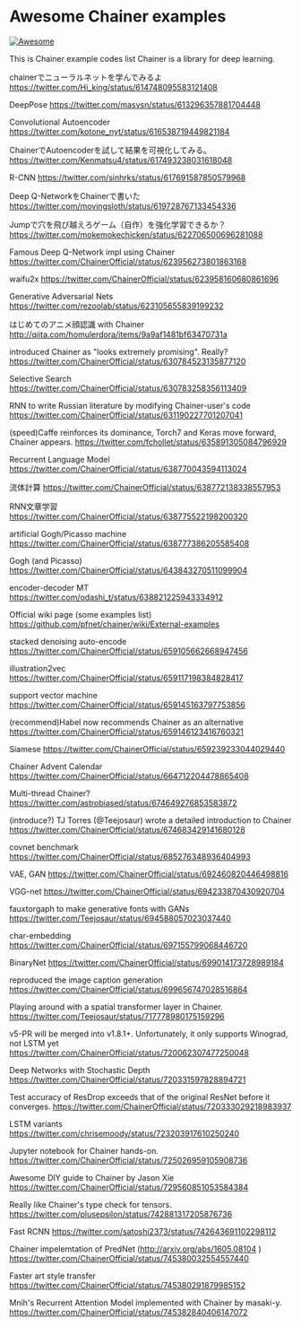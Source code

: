 # Awesome Chainer examples
 [![Awesome](https://cdn.rawgit.com/sindresorhus/awesome/d7305f38d29fed78fa85652e3a63e154dd8e8829/media/badge.svg)](https://github.com/sindresorhus/awesome)

This is Chainer example codes list
Chainer is a library for deep learning.
 
 
chainerでニューラルネットを学んでみるよ
https://twitter.com/Hi_king/status/614748095583121408

DeepPose
https://twitter.com/masvsn/status/613296357881704448

Convolutional Autoencoder
https://twitter.com/kotone_nyt/status/616538719449821184

ChainerでAutoencoderを試して結果を可視化してみる。
https://twitter.com/Kenmatsu4/status/617493238031618048

 R-CNN
https://twitter.com/sinhrks/status/617691587850579968

Deep Q-NetworkをChainerで書いた
https://twitter.com/movingsloth/status/619728767133454336

Jumpで穴を飛び越えろゲーム（自作）を強化学習できるか？
https://twitter.com/mokemokechicken/status/622706500696281088

Famous Deep Q-Network impl using Chainer
https://twitter.com/ChainerOfficial/status/623956273801863168

waifu2x
https://twitter.com/ChainerOfficial/status/623958160680861696

Generative Adversarial Nets
https://twitter.com/rezoolab/status/623105655839199232

はじめてのアニメ顔認識 with Chainer
http://qiita.com/homulerdora/items/9a9af1481bf63470731a

introduced Chainer as "looks extremely promising". Really?
https://twitter.com/ChainerOfficial/status/630784523135877120

Selective Search
https://twitter.com/ChainerOfficial/status/630783258356113409

RNN to write Russian literature by modifying Chainer-user's code
https://twitter.com/ChainerOfficial/status/631190227701207041

(speed)Caffe reinforces its dominance, Torch7 and Keras move forward, Chainer appears.
https://twitter.com/fchollet/status/635891305084796929


Recurrent Language Model
https://twitter.com/ChainerOfficial/status/638770043594113024

流体計算
https://twitter.com/ChainerOfficial/status/638772138338557953

RNN文章学習
https://twitter.com/ChainerOfficial/status/638775522198200320

artificial Gogh/Picasso machine
https://twitter.com/ChainerOfficial/status/638777386205585408

Gogh (and Picasso)
https://twitter.com/ChainerOfficial/status/643843270511099904

encoder-decoder MT
https://twitter.com/odashi_t/status/638821225943334912

Official wiki page (some examples list)
https://github.com/pfnet/chainer/wiki/External-examples

stacked denoising auto-encode
https://twitter.com/ChainerOfficial/status/659105662668947456

illustration2vec
https://twitter.com/ChainerOfficial/status/659117198384828417

support vector machine
https://twitter.com/ChainerOfficial/status/659145163797753856

(recommend)Habel now recommends Chainer as an alternative
https://twitter.com/ChainerOfficial/status/659146123416760321

Siamese
https://twitter.com/ChainerOfficial/status/659239233044029440

Chainer Advent Calendar
https://twitter.com/ChainerOfficial/status/664712204478865408

Multi-thread Chainer?
https://twitter.com/astrobiased/status/674649276853583872

(introduce?) TJ Torres (@Teejosaur) wrote a detailed introduction to Chainer
https://twitter.com/ChainerOfficial/status/674683429141680128

covnet benchmark
https://twitter.com/ChainerOfficial/status/685276348936404993

VAE, GAN
https://twitter.com/ChainerOfficial/status/692460820446498816

VGG-net
https://twitter.com/ChainerOfficial/status/694233870430920704

 fauxtorgaph to make generative fonts with GANs
https://twitter.com/Teejosaur/status/694588057023037440

char-embedding
https://twitter.com/ChainerOfficial/status/697155799068446720

BinaryNet
https://twitter.com/ChainerOfficial/status/699014173728989184

reproduced the image caption generation
https://twitter.com/ChainerOfficial/status/699656747028516864

Playing around with a spatial transformer layer in Chainer.
https://twitter.com/Teejosaur/status/717778980175159296

v5-PR will be merged into v1.8.1+. Unfortunately, it only supports Winograd, not LSTM yet
https://twitter.com/ChainerOfficial/status/720062307477250048

Deep Networks with Stochastic Depth
https://twitter.com/ChainerOfficial/status/720331597828894721

Test accuracy of ResDrop exceeds that of the original ResNet before it converges.
https://twitter.com/ChainerOfficial/status/720333029218983937

LSTM variants
https://twitter.com/chrisemoody/status/723203917610250240

Jupyter notebook for Chainer hands-on.
https://twitter.com/ChainerOfficial/status/725026959105908736

Awesome DIY guide to Chainer by Jason Xie
https://twitter.com/ChainerOfficial/status/729560851053584384

Really like Chainer's type check for tensors.
https://twitter.com/plusepsilon/status/742881317205876736

Fast RCNN
https://twitter.com/satoshi2373/status/742643691102298112

Chainer impelemtation of PredNet (http://arxiv.org/abs/1605.08104 )
https://twitter.com/ChainerOfficial/status/745380032554557440

Faster art style transfer
https://twitter.com/ChainerOfficial/status/745380291879985152

Mnih's Recurrent Attention Model implemented with Chainer by masaki-y.
https://twitter.com/ChainerOfficial/status/745382840406147072



